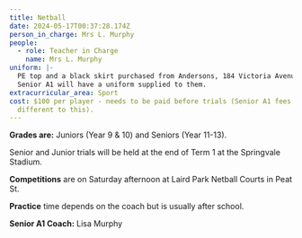```yaml
---
title: Netball
date: 2024-05-17T00:37:28.174Z
person_in_charge: Mrs L. Murphy
people:
  - role: Teacher in Charge
    name: Mrs L. Murphy
uniform: |-
  PE top and a black skirt purchased from Andersons, 184 Victoria Avenue  
  Senior A1 will have a uniform supplied to them.
extracurricular_area: Sport
cost: $100 per player - needs to be paid before trials (Senior A1 fees are
  different to this).
---
```

**Grades are:** Juniors (Year 9 & 10) and Seniors (Year 11-13).

Senior and Junior trials will be held at the end of Term 1 at the Springvale Stadium.

**Competitions** are on Saturday afternoon at Laird Park Netball Courts in Peat St.

**Practice** time depends on the coach but is usually after school.

**Senior A1 Coach:** Lisa Murphy